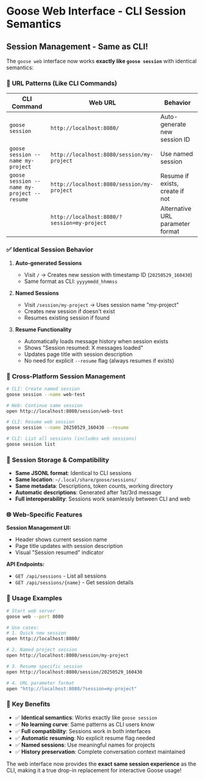 # Goose Web Interface - CLI Session Semantics

## Session Management - Same as CLI!

The `goose web` interface now works **exactly like `goose session`** with identical semantics:

### 🎯 **URL Patterns (Like CLI Commands)**

| CLI Command | Web URL | Behavior |
|-------------|---------|----------|
| `goose session` | `http://localhost:8080/` | Auto-generate new session ID |
| `goose session --name my-project` | `http://localhost:8080/session/my-project` | Use named session |
| `goose session --name my-project --resume` | `http://localhost:8080/session/my-project` | Resume if exists, create if not |
| | `http://localhost:8080/?session=my-project` | Alternative URL parameter format |

### ✅ **Identical Session Behavior**

1. **Auto-generated Sessions**
   - Visit `/` → Creates new session with timestamp ID (`20250529_160430`)
   - Same format as CLI: `yyyymmdd_hhmmss`

2. **Named Sessions**
   - Visit `/session/my-project` → Uses session name "my-project"
   - Creates new session if doesn't exist
   - Resumes existing session if found

3. **Resume Functionality**
   - Automatically loads message history when session exists
   - Shows "Session resumed: X messages loaded" 
   - Updates page title with session description
   - No need for explicit `--resume` flag (always resumes if exists)

### 🔄 **Cross-Platform Session Management**

```bash
# CLI: Create named session
goose session --name web-test

# Web: Continue same session
open http://localhost:8080/session/web-test

# CLI: Resume web session
goose session --name 20250529_160430 --resume

# CLI: List all sessions (includes web sessions)
goose session list
```

### 📁 **Session Storage & Compatibility**

- **Same JSONL format**: Identical to CLI sessions
- **Same location**: `~/.local/share/goose/sessions/`
- **Same metadata**: Descriptions, token counts, working directory
- **Automatic descriptions**: Generated after 1st/3rd message
- **Full interoperability**: Sessions work seamlessly between CLI and web

### 🌐 **Web-Specific Features**

**Session Management UI:**
- Header shows current session name
- Page title updates with session description
- Visual "Session resumed" indicator

**API Endpoints:**
- `GET /api/sessions` - List all sessions
- `GET /api/sessions/{name}` - Get session details

### 📝 **Usage Examples**

```bash
# Start web server
goose web --port 8080

# Use cases:
# 1. Quick new session
open http://localhost:8080/

# 2. Named project session  
open http://localhost:8080/session/my-project

# 3. Resume specific session
open http://localhost:8080/session/20250529_160430

# 4. URL parameter format
open "http://localhost:8080/?session=my-project"
```

### 🎯 **Key Benefits**

- ✅ **Identical semantics**: Works exactly like `goose session`
- ✅ **No learning curve**: Same patterns as CLI users know
- ✅ **Full compatibility**: Sessions work in both interfaces
- ✅ **Automatic resuming**: No explicit resume flag needed
- ✅ **Named sessions**: Use meaningful names for projects
- ✅ **History preservation**: Complete conversation context maintained

The web interface now provides the **exact same session experience** as the CLI, making it a true drop-in replacement for interactive Goose usage!